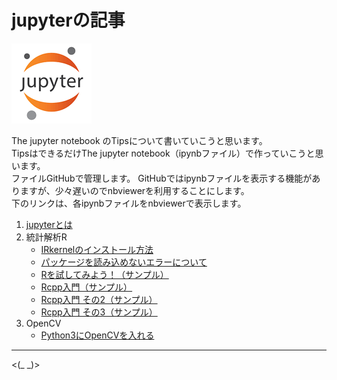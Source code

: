 # jupyterの記事

![jupyter_icon.png](jupyter_icon.png)

The jupyter notebook のTipsについて書いていこうと思います。  
TipsはできるだけThe jupyter notebook（ipynbファイル）で作っていこうと思います。  
ファイルGitHubで管理します。  GitHubではipynbファイルを表示する機能がありますが、少々遅いのでnbviewerを利用することにします。  
下のリンクは、各ipynbファイルをnbviewerで表示します。

1. [jupyterとは](https://nbviewer.jupyter.org/github/waku-take-a/JupyterTips/blob/master/What_is_jupyter.ipynb)
1. 統計解析R 
    * [IRkernelのインストール方法](https://nbviewer.jupyter.org/github/waku-take-a/JupyterTips/blob/master/Install_of_IRkernel.ipynb) 
    * [パッケージを読み込めないエラーについて](https://nbviewer.jupyter.org/github/waku-take-a/JupyterTips/blob/master/Error_occurred_in_library_function.ipynb) 
    * [Rを試してみよう！（サンプル）](https://nbviewer.jupyter.org/github/waku-take-a/JupyterTips/blob/master/Let_us_try_R.ipynb)
    * [Rcpp入門（サンプル）](https://nbviewer.jupyter.org/github/waku-take-a/JupyterTips/blob/master/Rcpp_Getting_Started_00.ipynb) 
    * [Rcpp入門 その2（サンプル）](https://nbviewer.jupyter.org/github/waku-take-a/JupyterTips/blob/master/Rcpp_Getting_Started_01.ipynb) 
    * [Rcpp入門 その3（サンプル）](https://nbviewer.jupyter.org/github/waku-take-a/JupyterTips/blob/master/Rcpp_Getting_Started_02.ipynb) 
1. OpenCV
    * [Python3にOpenCVを入れる](https://nbviewer.jupyter.org/github/waku-take-a/JupyterTips/blob/master/Install_OpenCV_on_Python3_system.ipynb)

----
<(_ _)>
